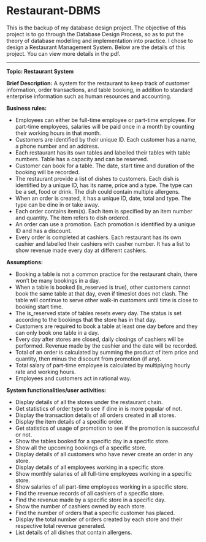 # Restaurant-DBMS
This is the backup of my database design project. The objective of this project is to go through the Database Design Process, so as to put the theory of database modelling and implementation into practice. I chose to design a Restaurant Management System. Below are the details of this project. You can view more details in the pdf.
- - - -
**Topic: Restaurant System**

**Brief Description:**
A system for the restaurant to keep track of customer information, order transactions, and table booking, in addition to standard enterprise information such as human resources and accounting.

**Business rules:**
* Employees can either be full-time employee or part-time employee. For part-time employees, salaries will be paid once in a month by counting their working hours in that month.
* Customers are identified by their unique ID. Each customer has a name, a phone number and an address.
* Each restaurant has its own tables and labelled their tables with table numbers. Table has a capacity and can be reserved.
* Customer can book for a table. The date, start time and duration of the booking will be recorded.
* The restaurant provide a list of dishes to customers. Each dish is identified by a unique ID, has its name, price and a type. The type can be a set, food or drink. The dish could contain multiple allergens.
* When an order is created, it has a unique ID, date, total and type. The type can be dine in or take away.
* Each order contains item(s). Each item is specified by an item number and quantity. The item refers to dish ordered.
* An order can use a promotion. Each promotion is identified by a unique ID and has a discount.
* Every order is completed at cashiers. Each restaurant has its own cashier and labelled their cashiers with casher number. It has a list to show revenue made every day at different cashiers.

**Assumptions:**
* 	Booking a table is not a common practice for the restaurant chain, there won’t be many bookings in a day.
* 	When a table is booked (is_reserved is true), other customers cannot book the same table at that day, even if timeslot does not clash. The table will continue to serve other walk-in customers until time is close to booking start time.
* 	The is_reserved state of tables resets every day. The status is set according to the bookings that the store has in that day.
* 	Customers are required to book a table at least one day before and they can only book one table in a day.
* 	Every day after stores are closed, daily closings of cashiers will be performed. Revenue made by the cashier and the date will be recorded.
* 	Total of an order is calculated by summing the product of item price and quantity, then minus the discount from promotion (if any).
* 	Total salary of part-time employee is calculated by multiplying hourly rate and working hours.
* 	Employees and customers act in rational way.

**System functionalities/user activities:**
* 	Display details of all the stores under the restaurant chain.
* 	Get statistics of order type to see if dine in is more popular of not.
* 	Display the transaction details of all orders created in all stores.
* 	Display the item details of a specific order.
* 	Get statistics of usage of promotion to see if the promotion is successful or not.
* 	Show the tables booked for a specific day in a specific store.
* 	Show all the upcoming bookings of a specific store.
* 	Display details of all customers who have never create an order in any store.
* 	Display details of all employees working in a specific store.
* 	Show monthly salaries of all full-time employees working in a specific store.
* 	Show salaries of all part-time employees working in a specific store.
* 	Find the revenue records of all cashiers of a specific store.
* 	Find the revenue made by a specific store in a specific day.
* 	Show the number of cashiers owned by each store.
* 	Find the number of orders that a specific customer has placed.
* 	Display the total number of orders created by each store and their respective total revenue generated.
* 	List details of all dishes that contain allergens.
